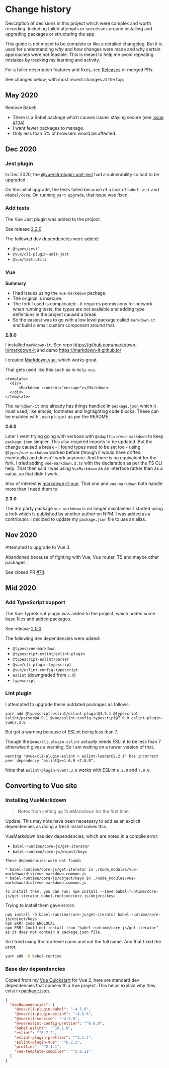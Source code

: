 # Change history

Description of decisions in this project which were complex and worth recording. Including failed attempts or successes around installing and upgrading packages or structuring the app.

This guide is not meant to be complete or like a detailed changelog. But it is used for understanding _why_ and _how_ changes were made and why certain approaches were not feasible. This is meant to help me avoid repeating mistakes by tracking my learning and activity.

For a fuller description features and fixes, see [Releases](https://github.com/MichaelCurrin/badge-generator/releases) or merged PRs.

See changes below, with most recent changes at the top.


## May 2020

Remove Babel:

- There is a Babel package which causes issues staying secure (see [issue #104](https://github.com/MichaelCurrin/badge-generator/issues/104))
- I want fewer packages to manage.
- Only less than 5% of browsers would be affected.


## Dec 2020

### Jest plugin

In Dec 2020, the [@vue/cli-plugin-unit-jest](https://www.npmjs.com/package/@vue/cli-plugin-unit-jest) had a vulnerability so had to be upgraded.

On the initial upgrade, the tests failed because of a lack of `babel-jest` and `@babel/core`. On running `yarn upgrade`, that issue was fixed.

### Add tests

The Vue Jest plugin was added to the project.

See release [2.2.0](https://github.com/MichaelCurrin/badge-generator/releases/tag/v2.2.0).

The followed dev dependencies were added:

- `@types/jest"`
- `@vue/cli-plugin-unit-jest`
- `@vue/test-utils`

### Vue

**Summary**

- I had issues using the `vue-markdown` package.
- The original is insecure.
- The fork I used is complicated - it requires permissions for network when running tests, the types are not available and adding type definitions in the project caused a break.
- So the easiest was to go with a low level package called `markdown-it` and build a small custom component around that.

**2.8.0**

I installed `markdown-it`. See repo https://github.com/markdown-it/markdown-it and demo https://markdown-it.github.io/

I created [Markdown.vue](https://github.com/MichaelCurrin/badge-generator/blob/v2.8.0/src/components/Markdown.vue), which works great.

That gets used like this such as in `Help.vue`.

```vue
<template>
  <div>
      <Markdown :content="message"></Markdown>
  </div>
</template>
```

The `markdown-it` one already has things handled in `package.json` which it must used, like emojis, footnotes and highlighting code blocks. These can be enabled with `.use(plugin)` as per the README.

**2.6.0**

Later I went trying going with verbose with `@adapttive/vue-markdown` to keep `package.json` simpler. This also required imports to be updated. But the change caused a break - I found types need to be set too - using `@types/vue-markdown` worked before (though it would have drifted eventually) and doesn't work anymore. And there is no equivalent for the fork. I tried adding `vue-markdown.d.ts` with the declaration as per the TS CLI help. That then said I was using `VueMarkdown` as an interface rather than as a value, so that didn't work.

Also of interest is [markdown-it-vue](https://github.com/ravenq/markdown-it-vue/). That one and `vue-markdown` both handle more than I need them to.

**2.3.0**

The 3rd party package `vue-markdown` is no longer maintained. I started using a fork which is published by another author on NPM. I was added as a contributor. I decided to update my `package.json` file to use an alias.

## Nov 2020

Attempted to upgrade to Vue 3.

Abandoned because of fighting with Vue, Vue router, TS and maybe other packages.

See closed PR [#74](https://github.com/MichaelCurrin/badge-generator/pull/74).


## Mid 2020

### Add TypeScript support

The Vue TypeScript plugin was added to the project, which added some base files and added packages.

See release [2.0.0](https://github.com/MichaelCurrin/badge-generator/releases/tag/v2.0.0).

The following dev dependencies were added:

- `@types/vue-markdown`
- `@typescript-eslint/eslint-plugin`
- `@typescript-eslint/parser`
- `@vue/cli-plugin-typescript`
- `@vue/eslint-config-typescript`
- `eslint` (downgraded from `7.X`)
- `typescript`

### Lint plugin

I attempted to upgrade these outdated packages as follows:

```
yarn add @typescript-eslint/eslint-plugin@4.9.1 @typescript-eslint/parser@4.9.1 @vue/eslint-config-typescript@7.0.0 eslint-plugin-vue@7.2.0
```

But got a warning because of ESLint being less than 7.

Though the `@vue/cli-plugin-eslint` actually needs ESLint to be less than 7 otherwise it gives a warning. So I am waiting on a newer version of that.

```
warning "@vue/cli-plugin-eslint > eslint-loader@2.2.1" has incorrect peer dependency "eslint@>=1.6.0 <7.0.0".
```

Note that `eslint-plugin-vue@7.3.0` works with ESLint `6.2.0` and `7.0.0`.


## Converting to Vue site

### Installing VueMarkdown
> Notes from setting up VueMarkdown for the first time

Update: This may note have been necessary to add as an explicit dependencies as doing a fresh install solves this.

VueMarkdown has dev dependencies, which are noted in a compile error:

- `babel-runtime/core-js/get-iterator`
- `babel-runtime/core-js/object/keys`

```
These dependencies were not found:

* babel-runtime/core-js/get-iterator in ./node_modules/vue-markdown/dist/vue-markdown.common.js
* babel-runtime/core-js/object/keys in ./node_modules/vue-markdown/dist/vue-markdown.common.js

To install them, you can run: npm install --save babel-runtime/core-js/get-iterator babel-runtime/core-js/object/keys
```

Trying to install them gave errors:

```
npm install -D babel-runtime/core-js/get-iterator babel-runtime/core-js/object/keys
npm ERR! code ENOLOCAL
npm ERR! Could not install from "babel-runtime/core-js/get-iterator" as it does not contain a package.json file.
```

So I tried using the top-level name and not the full name. And that fixed the error.

```sh
yarn add -D babel-runtime
```

### Base dev dependencies

Copied from my [Vue Quickstart](https://github.com/MichaelCurrin/vue-quickstart) for Vue 2, here are standard dev dependencies that come with a Vue project. This helps explain why they exist in [package.json](/package.json).

```json
{
  "devDependencies": {
    "@vue/cli-plugin-babel": "~4.5.6",
    "@vue/cli-plugin-eslint": "~4.5.6",
    "@vue/cli-service": "~4.5.6",
    "@vue/eslint-config-prettier": "^6.0.0",
    "babel-eslint": "^10.1.0",
    "eslint": "^6.7.2",
    "eslint-plugin-prettier": "^3.1.4",
    "eslint-plugin-vue": "^6.2.2",
    "prettier": "^2.1.1",
    "vue-template-compiler": "^2.6.11"
  }
}
```
